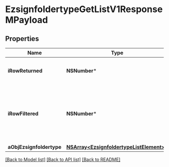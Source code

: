 # EzsignfoldertypeGetListV1ResponseMPayload

## Properties
Name | Type | Description | Notes
------------ | ------------- | ------------- | -------------
**iRowReturned** | **NSNumber*** | The number of rows returned | 
**iRowFiltered** | **NSNumber*** | The number of rows matching your filters (if any) or the total number of rows | 
**aObjEzsignfoldertype** | [**NSArray&lt;EzsignfoldertypeListElement&gt;***](EzsignfoldertypeListElement.md) |  | 

[[Back to Model list]](../README.md#documentation-for-models) [[Back to API list]](../README.md#documentation-for-api-endpoints) [[Back to README]](../README.md)


